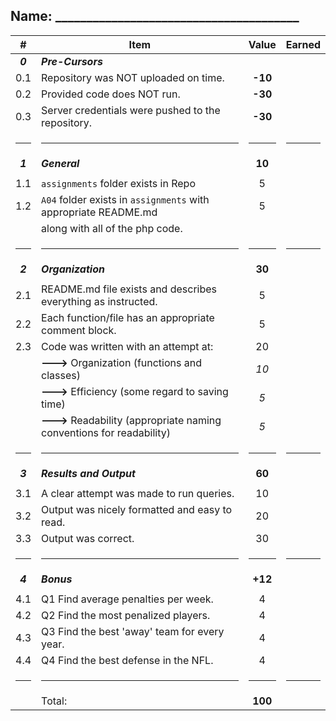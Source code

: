 ## Name: _______________________________________

|    #    | Item                                                                  |  Value  | Earned |
|:-------:|-----------------------------------------------------------------------|:-------:|:------:|
| ***0*** | ***Pre-Cursors***                                                     |         |        |
|   0.1   | Repository was NOT uploaded on time.                                  | **-10** |        |
|   0.2   | Provided code does NOT run.                                           | **-30** |        |
|   0.3   | Server credentials were pushed to the repository.                     | **-30** |        |
|  <hr>   | <hr>                                                                  |  <hr>   |  <hr>  |
| ***1*** | ***General***                                                         | **10**  |        |
|         |                                                                       |         |        |
|   1.1   | `assignments` folder exists in Repo                                   |    5    |        |
|   1.2   | `A04` folder exists in `assignments` with appropriate README.md       |    5    |        |
|         | along with all of the php code.                                       |         |        |
|  <hr>   | <hr>                                                                  |  <hr>   |  <hr>  |
| ***2*** | ***Organization***                                                    | **30**  |        |
|         |                                                                       |         |        |
|   2.1   | README.md file exists and describes everything as instructed.         |    5    |        |
|   2.2   | Each function/file has an appropriate comment block.                  |    5    |        |
|   2.3   | Code was written with an attempt at:                                  |    20   |        |
|         | **--->** Organization (functions and classes)                         |   _10_  |        |
|         | **--->** Efficiency (some regard to saving time)                      |   _5_   |        |
|         | **--->** Readability (appropriate naming conventions for readability) |   _5_   |        |
|  <hr>   | <hr>                                                                  |  <hr>   |  <hr>  |
| ***3*** | ***Results and Output***                                              | **60**  |        |
|         |                                                                       |         |        |
|   3.1   | A clear attempt was made to run queries.                              |   10    |        |
|   3.2   | Output was nicely formatted and easy to read.                         |   20    |        |
|   3.3   | Output was correct.                                                   |   30    |        |
|  <hr>   | <hr>                                                                  |  <hr>   |  <hr>  |
| ***4*** | ***Bonus***                                                           | **+12**  |        |
|         |                                                                       |         |        |
|   4.1   | Q1 Find average penalties per week.                                   |    4    |        |
|   4.2   | Q2 Find the most penalized players.                                   |    4    |        |
|   4.3   | Q3 Find the best 'away' team for every year.                          |    4    |        |
|   4.4   | Q4 Find the best defense in the NFL.                                  |    4    |        |
|  <hr>   | <hr>                                                                  |  <hr>   |  <hr>  |
|         | Total:                                                                | **100** |        |
